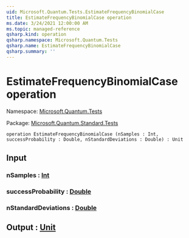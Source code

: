 ```yaml
---
uid: Microsoft.Quantum.Tests.EstimateFrequencyBinomialCase
title: EstimateFrequencyBinomialCase operation
ms.date: 3/24/2021 12:00:00 AM
ms.topic: managed-reference
qsharp.kind: operation
qsharp.namespace: Microsoft.Quantum.Tests
qsharp.name: EstimateFrequencyBinomialCase
qsharp.summary: ''
---
```


# EstimateFrequencyBinomialCase operation

Namespace: [Microsoft.Quantum.Tests](xref:Microsoft.Quantum.Tests)

Package: [Microsoft.Quantum.Standard.Tests](https://nuget.org/packages/Microsoft.Quantum.Standard.Tests)




```qsharp
operation EstimateFrequencyBinomialCase (nSamples : Int, successProbability : Double, nStandardDeviations : Double) : Unit
```


## Input

### nSamples : [Int](xref:microsoft.quantum.lang-ref.int)




### successProbability : [Double](xref:microsoft.quantum.lang-ref.double)




### nStandardDeviations : [Double](xref:microsoft.quantum.lang-ref.double)





## Output : [Unit](xref:microsoft.quantum.lang-ref.unit)

